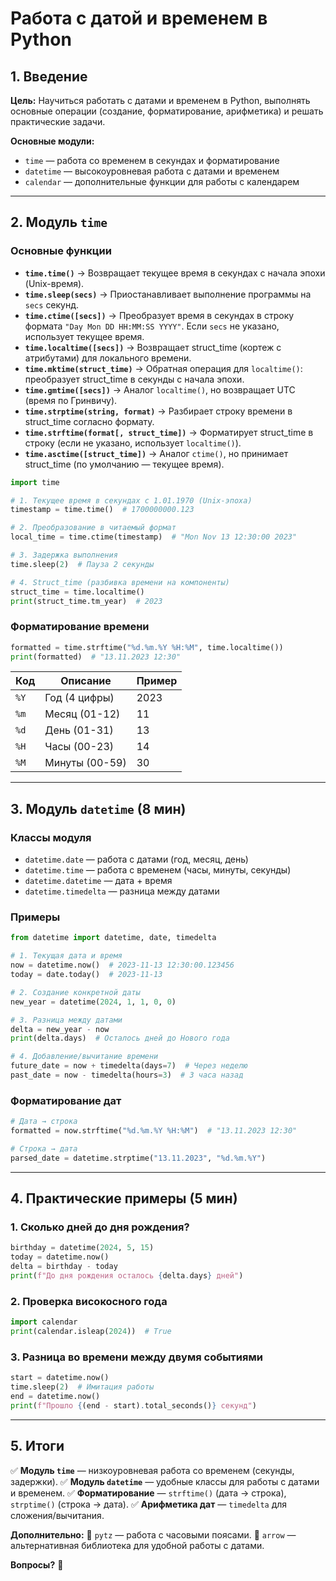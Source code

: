 #  **Работа с датой и временем в Python**

## **1. Введение**

**Цель:**
Научиться работать с датами и временем в Python, выполнять основные операции (создание, форматирование, арифметика) и решать практические задачи.

**Основные модули:**

- `time` — работа со временем в секундах и форматирование
- `datetime` — высокоуровневая работа с датами и временем
- `calendar` — дополнительные функции для работы с календарем

---

## **2. Модуль `time`**

### **Основные функции**

- **`time.time()`** → Возвращает текущее время в секундах с начала эпохи (Unix-время).
- **`time.sleep(secs)`** → Приостанавливает выполнение программы на `secs` секунд.
- **`time.ctime([secs])`** → Преобразует время в секундах в строку формата `"Day Mon DD HH:MM:SS YYYY"`. Если `secs` не указано, использует текущее время.
- **`time.localtime([secs])`** → Возвращает struct_time (кортеж с атрибутами) для локального времени.
- **`time.mktime(struct_time)`** → Обратная операция для `localtime()`: преобразует struct_time в секунды с начала эпохи.
- **`time.gmtime([secs])`** → Аналог `localtime()`, но возвращает UTC (время по Гринвичу).
- **`time.strptime(string, format)`** → Разбирает строку времени в struct_time согласно формату.
- **`time.strftime(format[, struct_time])`** → Форматирует struct_time в строку (если не указано, использует `localtime()`).
- **`time.asctime([struct_time])`** → Аналог `ctime()`, но принимает struct_time (по умолчанию — текущее время).

```python
import time

# 1. Текущее время в секундах с 1.01.1970 (Unix-эпоха)
timestamp = time.time()  # 1700000000.123

# 2. Преобразование в читаемый формат
local_time = time.ctime(timestamp)  # "Mon Nov 13 12:30:00 2023"

# 3. Задержка выполнения
time.sleep(2)  # Пауза 2 секунды

# 4. Struct_time (разбивка времени на компоненты)
struct_time = time.localtime()
print(struct_time.tm_year)  # 2023
```

### **Форматирование времени**

```python
formatted = time.strftime("%d.%m.%Y %H:%M", time.localtime())
print(formatted)  # "13.11.2023 12:30"
```

| Код | Описание      | Пример |
| ------ | --------------------- | ------------ |
| `%Y` | Год (4 цифры) | 2023         |
| `%m` | Месяц (01-12)    | 11           |
| `%d` | День (01-31)      | 13           |
| `%H` | Часы (00-23)      | 14           |
| `%M` | Минуты (00-59)  | 30           |

---

## **3. Модуль `datetime` (8 мин)**

### **Классы модуля**

- `datetime.date` — работа с датами (год, месяц, день)
- `datetime.time` — работа с временем (часы, минуты, секунды)
- `datetime.datetime` — дата + время
- `datetime.timedelta` — разница между датами

### **Примеры**

```python
from datetime import datetime, date, timedelta

# 1. Текущая дата и время
now = datetime.now()  # 2023-11-13 12:30:00.123456
today = date.today()  # 2023-11-13

# 2. Создание конкретной даты
new_year = datetime(2024, 1, 1, 0, 0)

# 3. Разница между датами
delta = new_year - now
print(delta.days)  # Осталось дней до Нового года

# 4. Добавление/вычитание времени
future_date = now + timedelta(days=7)  # Через неделю
past_date = now - timedelta(hours=3)  # 3 часа назад
```

### **Форматирование дат**

```python
# Дата → строка
formatted = now.strftime("%d.%m.%Y %H:%M")  # "13.11.2023 12:30"

# Строка → дата
parsed_date = datetime.strptime("13.11.2023", "%d.%m.%Y")
```

---

## **4. Практические примеры (5 мин)**

### **1. Сколько дней до дня рождения?**

```python
birthday = datetime(2024, 5, 15)
today = datetime.now()
delta = birthday - today
print(f"До дня рождения осталось {delta.days} дней")
```

### **2. Проверка високосного года**

```python
import calendar
print(calendar.isleap(2024))  # True
```

### **3. Разница во времени между двумя событиями**

```python
start = datetime.now()
time.sleep(2)  # Имитация работы
end = datetime.now()
print(f"Прошло {(end - start).total_seconds()} секунд")
```

---

## **5. Итоги**

✅ **Модуль `time`** — низкоуровневая работа со временем (секунды, задержки).
✅ **Модуль `datetime`** — удобные классы для работы с датами и временем.
✅ **Форматирование** — `strftime()` (дата → строка), `strptime()` (строка → дата).
✅ **Арифметика дат** — `timedelta` для сложения/вычитания.

**Дополнительно:**
📌 `pytz` — работа с часовыми поясами.
📌 `arrow` — альтернативная библиотека для удобной работы с датами.

**Вопросы?** 🚀
